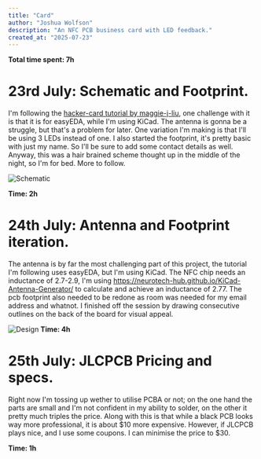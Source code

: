 ```yaml
---
title: "Card"
author: "Joshua Wolfson"
description: "An NFC PCB business card with LED feedback."
created_at: "2025-07-23"
---
```


**Total time spent: 7h**

# 23rd July: Schematic and Footprint.

I'm following the [hacker-card tutorial by maggie-j-liu](https://jams.hackclub.com/jam/hacker-card), one challenge with it is that it is for easyEDA, while I'm using KiCad. The antenna is gonna be a struggle, but that's a problem for later. One variation I'm making is that I'll be using 3 LEDs instead of one. 
I also started the footprint, it's pretty basic with just my name. So I'll be sure to add some contact details as well.
Anyway, this was a hair brained scheme thought up in the middle of the night, so I'm for bed. More to follow.

![Schematic](https://hc-cdn.hel1.your-objectstorage.com/s/v3/10acbd83d160ae6438abed21062b2eee3231663e_screenshot_2025-07-23_at_10.36.57___pm.png)

**Time: 2h**

# 24th July: Antenna and Footprint iteration.

The antenna is by far the most challenging part of this project, the tutorial I'm following uses easyEDA, but I'm using KiCad. The NFC chip needs an inductance of 2.7-2.9, I'm using https://neurotech-hub.github.io/KiCad-Antenna-Generator/ to calculate and achieve an inductance of 2.77.
The pcb footprint also needed to be redone as room was needed for my email address and whatnot.
I finished off the session by drawing consecutive outlines on the back of the board for visual appeal.

![Design](https://hc-cdn.hel1.your-objectstorage.com/s/v3/2e48c8de7f29d6485e1fabc75df7f8e259682e0a_screenshot_2025-07-26_at_10.56.15___am.png)
**Time: 4h**

# 25th July: JLCPCB Pricing and specs.

Right now I'm tossing up wether to utilise PCBA or not; on the one hand the parts are small and I'm not confident in my ability to solder, on the other it pretty much triples the price.
Along with this is that while a black PCB looks way more professional, it is about $10 more expensive.
However, if JLCPCB plays nice, and I use some coupons. I can minimise the price to $30.

**Time: 1h**
